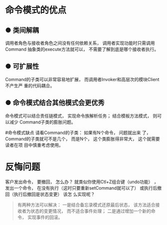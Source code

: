 # 命令模式的优点
## ● 类间解耦
调用者角色与接收者角色之间没有任何依赖关系， 调用者实现功能时只需调用Command
抽象类的execute方法就可以， 不需要了解到底是哪个接收者执行。
## ● 可扩展性
Command的子类可以非常容易地扩展， 而调用者Invoker和高层次的模块Client不产生严
重的代码耦合。
## ● 命令模式结合其他模式会更优秀
命令模式可以结合责任链模式， 实现命令族解析任务； 结合模板方法模式， 则可以减少
Command子类的膨胀问题。

#命令模式缺点
请看Command的子类： 如果有N个命令， 问题就出来
了， Command的子类就可不是几个， 而是N个， 这个类膨胀得非常大， 这个就需要读者在项
目中慎重考虑使用。

# 反悔问题
客户发出命令， 要撤回， 怎么办？ 就类似你使用Ctl+Z组合键（undo功能） ， 发出一个命令， 在没有执行（这时只要重新setCommand就可以了） 或执行后撤回（执行后撤回是状态变更） 该怎
么实现呢？
>有两种方法可以解决： 
    一是结合备忘录模式还原最后状态， 该方法适合接收者为状态的变更情况， 而不适合事件处理； 
    二是通过增加一个新的命令， 实现事件的回滚。 